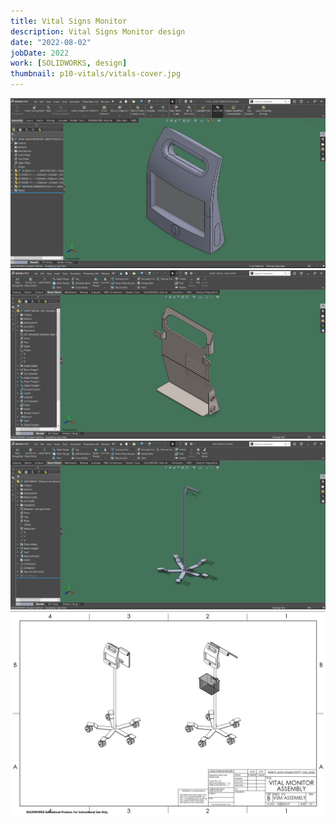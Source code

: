 ```yaml
---
title: Vital Signs Monitor
description: Vital Signs Monitor design
date: "2022-08-02"
jobDate: 2022
work: [SOLIDWORKS, design]
thumbnail: p10-vitals/vitals-cover.jpg
---
```


[![Vital signs monitor assembly](vitals3.jpg)](vitals3.jpg)
[![Vital signs monitor sheet metal](vitals4.jpg)](vitals4.jpg)
[![Vital signs monitor stand](vitals5.jpg)](vitals5.jpg)
[![Vital signs monitor stand assembly](vitals2.jpg)](vitals2.jpg)
